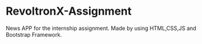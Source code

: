 # RevoltronX-Assignment
News APP for the internship assignment. Made by using HTML,CSS,JS and Bootstrap Framework. 
